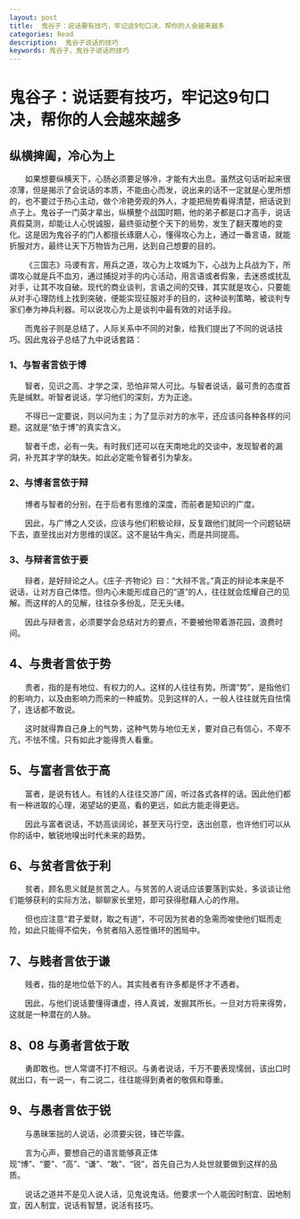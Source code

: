```yaml
---
layout: post
title:  鬼谷子：说话要有技巧，牢记这9句口决，帮你的人会越来越多
categories: Read
description:  鬼谷子说话的技巧
keywords: 鬼谷子，鬼谷子说话的技巧
---
```


# 鬼谷子：说话要有技巧，牢记这9句口决，帮你的人会越來越多

## 纵横捭阖，冷心为上

&emsp;&emsp;如果想要纵横天下，心肠必须要足够冷，才能有大出息。虽然这句话听起来很凉薄，但是揭示了会说话的本质，不能由心而发，说出来的话不一定就是心里所想的，也不要过于热心主动，做个冷艳旁观的外人，才能把局势看得清楚，把话说到点子上。鬼谷子一门英才辈出，纵横整个战国时期，他的弟子都是口才高手，说话真假莫测，却能让人心悦诚服，最终驱动整个天下的局势，发生了翻天覆地的变化。这是因为鬼谷子的门人都擅长琢磨人心，懂得攻心为上，通过一番言语，就能折服对方，最终让天下万物皆为己用，达到自己想要的目的。

&emsp;&emsp;《三国志》马谡有言，用兵之道，攻心为上攻城为下，心战为上兵战为下，所谓攻心就是兵不血刃，通过捕捉对手的内心活动，用言语或者假象，去迷惑或扰乱对手，让其不攻自破。现代的商业谈判，言语之间的交锋，其实就是攻心，只要能从对手心理防线上找到突破，便能实现征服对手的目的，这种谈判策略，被谈判专家们奉为神兵利器。可以说攻心为上是谈判中最有效的对话手段。

&emsp;&emsp;而鬼谷子则是总结了，人际关系中不同的对象，给我们提出了不同的说话技巧。因此鬼谷子总结了九中说话套路：

### 1、与智者言依于博

&emsp;&emsp;智者，见识之高、才学之深，恐怕非常人可比。与智者说话，最可贵的态度首先是缄默。听智者说话，学习他们的深刻，方为正途。

&emsp;&emsp;不得已一定要说，则以问为主；为了显示对方的水平，还应该问各种各样的问题。这就是“依于博”的真实含义。

&emsp;&emsp;智者千虑，必有一失。有时我们还可以在天南地北的交谈中，发现智者的漏洞，补充其才学的缺失。如此必定能令智者引为挚友。

### 2、与博者言依于辩

&emsp;&emsp;博者与智者的分别，在于后者有思维的深度，而前者是知识的广度。

&emsp;&emsp;因此，与广博之人交谈，应该与他们积极论辩，反复跟他们就同一个问题钻研下去，直至找出对方思维的误区。这不是钻牛角尖，而是共同提高。

### 3、与辩者言依于要

&emsp;&emsp;辩者，是好辩论之人。《庄子·齐物论》曰：“大辩不言。”真正的辩论本来是不说话，让对方自己体悟。但内心未能形成自己的“道”的人，往往就会炫耀自己的见解。而这样的人的见解，往往杂多纷乱，茫无头绪。

&emsp;&emsp;因此与辩者言，必须要学会总结对方的要点，不要被他带着游花园，浪费时间。

## 4、与贵者言依于势

&emsp;&emsp;贵者，指的是有地位、有权力的人。这样的人往往有势。所谓“势”，是指他们的影响力，以及由影响力而来的一种威势。见到这样的人，一般人往往就先自怯懦了，连话都不敢说。

&emsp;&emsp;这时就得靠自己身上的气势，这种气势与地位无关，要对自己有信心，不卑不亢，不怯不懦，只有如此才能得贵人看重。

## 5、与富者言依于高

&emsp;&emsp;富者，是说有钱人。有钱的人往往交游广阔，听过各式各样的话。因此他们都有一种进取的心理，渴望站的更高，看的更远，如此方能走得更远。

&emsp;&emsp;因此与富者说话，不妨高谈阔论，甚至天马行空，迭出创意，也许他们可以从你的话中，敏锐地嗅出时代未来的趋势。

## 6、与贫者言依于利

&emsp;&emsp;贫者，顾名思义就是贫苦之人。与贫苦的人说话应该要落到实处，多谈谈让他们能够获利的实际方法，聊聊家长里短，即可获得慰藉人心的作用。

&emsp;&emsp;但也应注意“君子爱财，取之有道”，不可因为贫者的急需而唆使他们铤而走险，如此只能得不偿失，令贫者陷入恶性循环的困局中。

## 7、与贱者言依于谦

&emsp;&emsp;贱者，指的是地位低下的人。其实贱者有许多都是怀才不遇者。

&emsp;&emsp;因此，与他们说话要懂得谦虚，待人真诚，发掘其所长。一旦对方将来得势，这就是一种潜在的人脉。

## 8、08 与勇者言依于敢

&emsp;&emsp;勇即敢也。世人常谓不打不相识。与勇者说话，千万不要表现懦弱，该出口时就出口，有一说一，有二说二，往往能得到勇者的敬佩和尊重。

## 9、与愚者言依于锐

&emsp;&emsp;与愚昧笨拙的人说话，必须要尖锐，锋芒毕露。

&emsp;&emsp;言为心声，要想自己的语言能够真正体现“博”、“要”、“高”、“谦”、“敢”、“锐”，首先自己为人处世就要做到这样的品质。

&emsp;&emsp;说话之道并不是见人说人话，见鬼说鬼话。他要求一个人能因时制宜、因地制宜，因人制宜，说话有智慧，说活有技巧。






